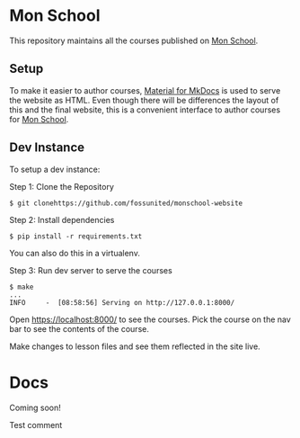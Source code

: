# Mon School

This repository maintains all the courses published on [Mon School][].

[Mon School]: (https://mon.school/).

## Setup

To make it easier to author courses, [Material for MkDocs][mkdocs] is used to serve the website as HTML. Even though there will be differences the layout of this and the final website, this is a convenient interface to author courses for [Mon School][].

[mkdocs]: https://squidfunk.github.io/mkdocs-material/

## Dev Instance

To setup a dev instance:

Step 1: Clone the Repository

```
$ git clonehttps://github.com/fossunited/monschool-website
```

Step 2: Install dependencies

```
$ pip install -r requirements.txt
```

You can also do this in a virtualenv.

Step 3: Run dev server to serve the courses

```
$ make
...
INFO     -  [08:58:56] Serving on http://127.0.0.1:8000/
```

Open <https://localhost:8000/> to see the courses. Pick the course on the nav bar to see the contents of the course.

Make changes to lesson files and see them reflected in the site live.

# Docs

Coming soon!

Test comment